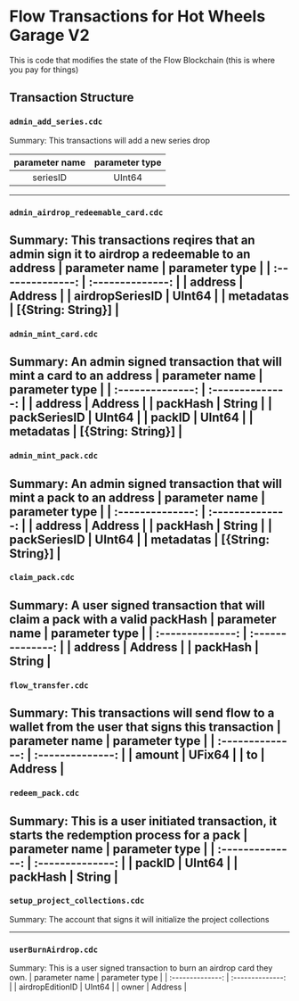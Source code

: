 # Flow Transactions for Hot Wheels Garage V2

This is code that modifies the state of the Flow Blockchain (this is where you pay for things)

## Transaction Structure

### `admin_add_series.cdc`

Summary: This transactions will add a new series drop

| parameter name | parameter type |
| :------------: | :------------: |
| seriesID | UInt64 |
---

### `admin_airdrop_redeemable_card.cdc`

Summary: This transactions reqires that an admin sign it to airdrop a redeemable to an address
| parameter name | parameter type |
| :--------------: | :--------------: |
| address | Address |
| airdropSeriesID | UInt64 |
| metadatas | [{String: String}] |
---

### `admin_mint_card.cdc`

Summary: An admin signed transaction that will mint a card to an address
| parameter name | parameter type |
| :--------------: | :--------------: |
| address | Address |
| packHash | String |
| packSeriesID | UInt64 |
| packID | UInt64 |
| metadatas | [{String: String}] |
---

### `admin_mint_pack.cdc`

Summary: An admin signed transaction that will mint a pack to an address
| parameter name | parameter type |
| :--------------: | :--------------: |
| address | Address |
| packHash | String |
| packSeriesID | UInt64 |
| metadatas | [{String: String}] |
---

### `claim_pack.cdc`

Summary: A user signed transaction that will claim a pack with a valid packHash
| parameter name | parameter type |
| :--------------: | :--------------: |
| address | Address |
| packHash | String |
---

### `flow_transfer.cdc`

Summary: This transactions will send flow to a wallet from the user that signs this transaction
| parameter name | parameter type |
| :--------------: | :--------------: |
| amount | UFix64 |
| to | Address |
---

### `redeem_pack.cdc`

Summary: This is a user initiated transaction, it starts the redemption process for a pack
| parameter name | parameter type |
| :--------------: | :--------------: |
| packID | UInt64 |
| packHash | String |
---

### `setup_project_collections.cdc`

Summary: The account that signs it will initialize the project collections

---

### `userBurnAirdrop.cdc`

Summary: This is a user signed transaction to burn an airdrop card they own.
| parameter name | parameter type |
| :--------------: | :--------------: |
| airdropEditionID | UInt64 |
| owner | Address |
 